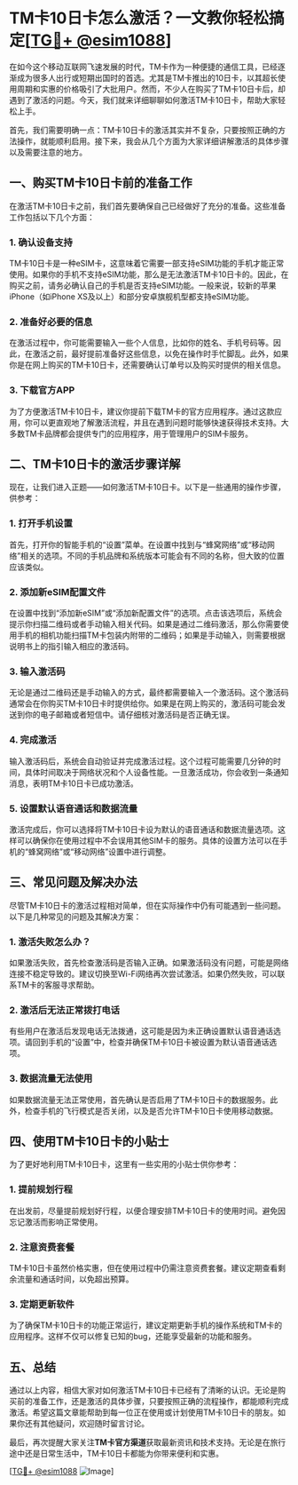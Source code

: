 # TM卡10日卡怎么激活？一文教你轻松搞定[[TG💪+ @esim1088](https://t.me/s/esim1088)]

在如今这个移动互联网飞速发展的时代，TM卡作为一种便捷的通信工具，已经逐渐成为很多人出行或短期出国时的首选。尤其是TM卡推出的10日卡，以其超长使用周期和实惠的价格吸引了大批用户。然而，不少人在购买了TM卡10日卡后，却遇到了激活的问题。今天，我们就来详细聊聊如何激活TM卡10日卡，帮助大家轻松上手。

首先，我们需要明确一点：TM卡10日卡的激活其实并不复杂，只要按照正确的方法操作，就能顺利启用。接下来，我会从几个方面为大家详细讲解激活的具体步骤以及需要注意的地方。

## 一、购买TM卡10日卡前的准备工作

在激活TM卡10日卡之前，我们首先要确保自己已经做好了充分的准备。这些准备工作包括以下几个方面：

### 1. 确认设备支持
TM卡10日卡是一种eSIM卡，这意味着它需要一部支持eSIM功能的手机才能正常使用。如果你的手机不支持eSIM功能，那么是无法激活TM卡10日卡的。因此，在购买之前，请务必确认自己的手机是否支持eSIM功能。一般来说，较新的苹果iPhone（如iPhone XS及以上）和部分安卓旗舰机型都支持eSIM功能。

### 2. 准备好必要的信息
在激活过程中，你可能需要输入一些个人信息，比如你的姓名、手机号码等。因此，在激活之前，最好提前准备好这些信息，以免在操作时手忙脚乱。此外，如果你是在网上购买的TM卡10日卡，还需要确认订单号以及购买时提供的相关信息。

### 3. 下载官方APP
为了方便激活TM卡10日卡，建议你提前下载TM卡的官方应用程序。通过这款应用，你可以更直观地了解激活流程，并且在遇到问题时能够快速获得技术支持。大多数TM卡品牌都会提供专门的应用程序，用于管理用户的SIM卡服务。

## 二、TM卡10日卡的激活步骤详解

现在，让我们进入正题——如何激活TM卡10日卡。以下是一些通用的操作步骤，供参考：

### 1. 打开手机设置
首先，打开你的智能手机的“设置”菜单。在设置中找到与“蜂窝网络”或“移动网络”相关的选项。不同的手机品牌和系统版本可能会有不同的名称，但大致的位置应该类似。

### 2. 添加新eSIM配置文件
在设置中找到“添加新eSIM”或“添加新配置文件”的选项。点击该选项后，系统会提示你扫描二维码或者手动输入相关代码。如果是通过二维码激活，那么你需要使用手机的相机功能扫描TM卡包装内附带的二维码；如果是手动输入，则需要根据说明书上的指引输入相应的激活码。

### 3. 输入激活码
无论是通过二维码还是手动输入的方式，最终都需要输入一个激活码。这个激活码通常会在你购买TM卡10日卡时提供给你。如果是在网上购买的，激活码可能会发送到你的电子邮箱或者短信中。请仔细核对激活码是否正确无误。

### 4. 完成激活
输入激活码后，系统会自动验证并完成激活过程。这个过程可能需要几分钟的时间，具体时间取决于网络状况和个人设备性能。一旦激活成功，你会收到一条通知消息，表明TM卡10日卡已成功激活。

### 5. 设置默认语音通话和数据流量
激活完成后，你可以选择将TM卡10日卡设为默认的语音通话和数据流量选项。这样可以确保你在使用过程中不会误用其他SIM卡的服务。具体的设置方法可以在手机的“蜂窝网络”或“移动网络”设置中进行调整。

## 三、常见问题及解决办法

尽管TM卡10日卡的激活过程相对简单，但在实际操作中仍有可能遇到一些问题。以下是几种常见的问题及其解决方案：

### 1. 激活失败怎么办？
如果激活失败，首先检查激活码是否输入正确。如果激活码没有问题，可能是网络连接不稳定导致的。建议切换至Wi-Fi网络再次尝试激活。如果仍然失败，可以联系TM卡的客服寻求帮助。

### 2. 激活后无法正常拨打电话
有些用户在激活后发现电话无法拨通，这可能是因为未正确设置默认语音通话选项。请回到手机的“设置”中，检查并确保TM卡10日卡被设置为默认语音通话选项。

### 3. 数据流量无法使用
如果数据流量无法正常使用，首先确认是否启用了TM卡10日卡的数据服务。此外，检查手机的飞行模式是否关闭，以及是否允许TM卡10日卡使用移动数据。

## 四、使用TM卡10日卡的小贴士

为了更好地利用TM卡10日卡，这里有一些实用的小贴士供你参考：

### 1. 提前规划行程
在出发前，尽量提前规划好行程，以便合理安排TM卡10日卡的使用时间。避免因忘记激活而影响正常使用。

### 2. 注意资费套餐
TM卡10日卡虽然价格实惠，但在使用过程中仍需注意资费套餐。建议定期查看剩余流量和通话时间，以免超出预算。

### 3. 定期更新软件
为了确保TM卡10日卡的功能正常运行，建议定期更新手机的操作系统和TM卡的应用程序。这样不仅可以修复已知的bug，还能享受最新的功能和服务。

## 五、总结

通过以上内容，相信大家对如何激活TM卡10日卡已经有了清晰的认识。无论是购买前的准备工作，还是激活的具体步骤，只要按照正确的流程操作，都能顺利完成激活。希望这篇文章能帮助到每一位正在使用或计划使用TM卡10日卡的朋友。如果你还有其他疑问，欢迎随时留言讨论。

最后，再次提醒大家关注**TM卡官方渠道**获取最新资讯和技术支持。无论是在旅行途中还是日常生活中，TM卡10日卡都能为你带来便利和实惠。

[[TG💪+ @esim1088](https://t.me/s/esim1088) ![Image](https://i.postimg.cc/4NQfJmqS/Snipaste-2025-05-13-00-14-12.png)]